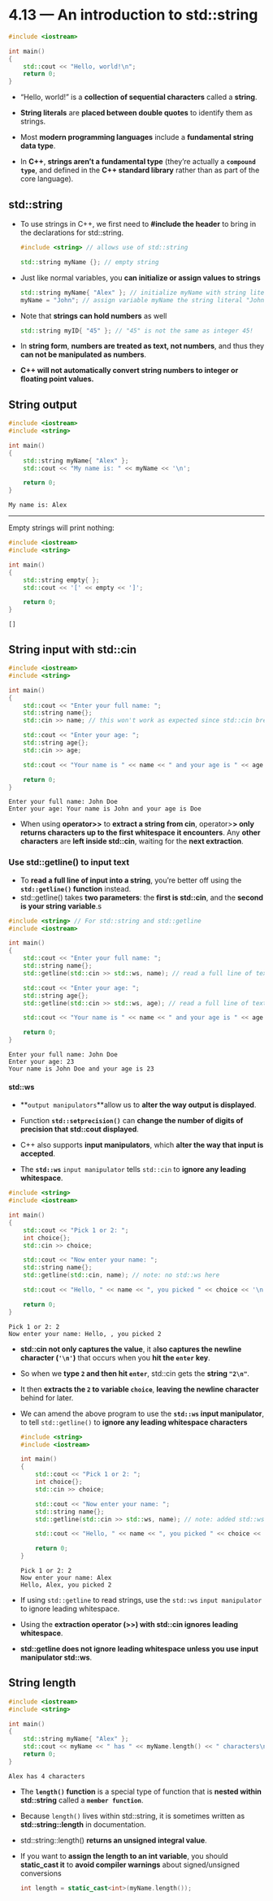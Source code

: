 # 4.13 — An introduction to std::string

```cpp
#include <iostream>

int main()
{
    std::cout << "Hello, world!\n";
    return 0;
}
```

- “Hello, world!” is a **collection of sequential characters** called a **string**. 
- **String literals** are **placed between double quotes** to identify them as strings.

- Most **modern programming languages** include a **fundamental string data type**. 
- In **C++**, **strings aren’t a fundamental type** (they’re actually a **`compound type`**, and defined in the **C++ standard library** rather than as part of the core language). 

## std::string

- To use strings in C++, we first need to **#include the <string> header** to bring in the declarations for std::string.

  ```cpp
  #include <string> // allows use of std::string
  
  std::string myName {}; // empty string
  ```

- Just like normal variables, you **can initialize or assign values to strings** 

  ```cpp
  std::string myName{ "Alex" }; // initialize myName with string literal "Alex"
  myName = "John"; // assign variable myName the string literal "John"
  ```

- Note that **strings can hold numbers** as well

  ```cpp
  std::string myID{ "45" }; // "45" is not the same as integer 45!
  ```

- In **string form**, **numbers are treated as text, not numbers**, and thus they **can not be manipulated as numbers**.
- **C++ will not automatically convert string numbers to integer or floating point values.**

## String output

```cpp
#include <iostream>
#include <string>

int main()
{
    std::string myName{ "Alex" };
    std::cout << "My name is: " << myName << '\n';

    return 0;
}
```

```
My name is: Alex
```

------

Empty strings will print nothing:

```cpp
#include <iostream>
#include <string>

int main()
{
    std::string empty{ };
    std::cout << '[' << empty << ']';

    return 0;
}
```

```
[]
```

## String input with std::cin

```cpp
#include <iostream>
#include <string>

int main()
{
    std::cout << "Enter your full name: ";
    std::string name{};
    std::cin >> name; // this won't work as expected since std::cin breaks on whitespace

    std::cout << "Enter your age: ";
    std::string age{};
    std::cin >> age;

    std::cout << "Your name is " << name << " and your age is " << age << '\n';

    return 0;
}
```

```
Enter your full name: John Doe
Enter your age: Your name is John and your age is Doe
```

- When using **operator>>** to **extract a string from cin**, operator>**> only returns characters up to the first whitespace it encounters**. Any **other characters** are **left inside std::cin**, waiting for the **next extraction**.

### Use std::getline() to input text

- To **read a full line of input into a string**, you’re better off using the **`std::getline()` function** instead. 
- std::getline() takes **two parameters**: the **first is std::cin**, and the **second is your string variable**.s

```cpp
#include <string> // For std::string and std::getline
#include <iostream>

int main()
{
    std::cout << "Enter your full name: ";
    std::string name{};
    std::getline(std::cin >> std::ws, name); // read a full line of text into name

    std::cout << "Enter your age: ";
    std::string age{};
    std::getline(std::cin >> std::ws, age); // read a full line of text into age

    std::cout << "Your name is " << name << " and your age is " << age << '\n';

    return 0;
}
```

```
Enter your full name: John Doe
Enter your age: 23
Your name is John Doe and your age is 23
```

####  std::ws

- **`output manipulators`**allow us to **alter the way output is displayed**. 
- Function **`std::setprecision()`** can **change the number of digits of precision that std::cout displayed**.

- C++ also supports **input manipulators**, which **alter the way that input is accepted**.
- The **`std::ws`** `input manipulator` tells `std::cin` to **ignore any leading whitespace**.

```cpp
#include <string>
#include <iostream>

int main()
{
    std::cout << "Pick 1 or 2: ";
    int choice{};
    std::cin >> choice;

    std::cout << "Now enter your name: ";
    std::string name{};
    std::getline(std::cin, name); // note: no std::ws here

    std::cout << "Hello, " << name << ", you picked " << choice << '\n';

    return 0;
}
```

```
Pick 1 or 2: 2
Now enter your name: Hello, , you picked 2
```

- **std::cin not only captures the value**, it a**lso captures the newline character (`'\n'`)** that occurs when you **hit the `enter` key**. 
- So when we **type `2` and then hit `enter`**, std::cin gets the **string `"2\n"`**. 
- It then **extracts the `2` to variable `choice`**, **leaving the newline character** behind for later. 

- We can amend the above program to use the **`std::ws` input manipulator**, to tell `std::getline()` to **ignore any leading whitespace characters**

  ```cpp
  #include <string>
  #include <iostream>
  
  int main()
  {
      std::cout << "Pick 1 or 2: ";
      int choice{};
      std::cin >> choice;
  
      std::cout << "Now enter your name: ";
      std::string name{};
      std::getline(std::cin >> std::ws, name); // note: added std::ws here
  
      std::cout << "Hello, " << name << ", you picked " << choice << '\n';
  
      return 0;
  }
  ```

  ```
  Pick 1 or 2: 2
  Now enter your name: Alex
  Hello, Alex, you picked 2
  ```

- If using `std::getline` to read strings, use the `std::ws` `input manipulator` to ignore leading whitespace.

- Using the **extraction operator (>>) with std::cin ignores leading whitespace**.
- **std::getline does not ignore leading whitespace unless you use input manipulator std::ws**.

## String length

```cpp
#include <iostream>
#include <string>

int main()
{
    std::string myName{ "Alex" };
    std::cout << myName << " has " << myName.length() << " characters\n";
    return 0;
}
```

```
Alex has 4 characters
```

- The **`length()` function** is a special type of function that is **nested within std::string** called a **`member function`**. 

- Because `length()` lives within std::string, it is sometimes written as **std::string::length** in documentation.

- std::string::length() **returns an unsigned integral value**. 

- If you want to **assign the length to an int variable**, you should **static_cast it** to **avoid compiler warnings** about signed/unsigned conversions

  ```cpp
  int length = static_cast<int>(myName.length());
  ```

  